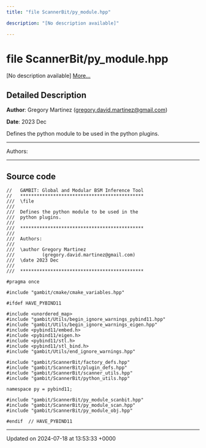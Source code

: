 ```yaml
---
title: "file ScannerBit/py_module.hpp"

description: "[No description available]"

---
```


# file ScannerBit/py_module.hpp

[No description available] [More...](#detailed-description)

## Detailed Description


**Author**: Gregory Martinez ([gregory.david.martinez@gmail.com](mailto:gregory.david.martinez@gmail.com)) 

**Date**: 2023 Dec

Defines the python module to be used in the python plugins.



------------------

Authors:



------------------




## Source code

```
//   GAMBIT: Global and Modular BSM Inference Tool
//   *********************************************
///  \file
///
///  Defines the python module to be used in the
///  python plugins.
///
///  *********************************************
///
///  Authors:
///
///  \author Gregory Martinez
///          (gregory.david.martinez@gmail.com)
///  \date 2023 Dec
///
///  *********************************************

#pragma once

#include "gambit/cmake/cmake_variables.hpp"

#ifdef HAVE_PYBIND11

#include <unordered_map>
#include "gambit/Utils/begin_ignore_warnings_pybind11.hpp"
#include "gambit/Utils/begin_ignore_warnings_eigen.hpp"
#include <pybind11/embed.h>
#include <pybind11/eigen.h>
#include <pybind11/stl.h>
#include <pybind11/stl_bind.h>
#include "gambit/Utils/end_ignore_warnings.hpp"

#include "gambit/ScannerBit/factory_defs.hpp"
#include "gambit/ScannerBit/plugin_defs.hpp"
#include "gambit/ScannerBit/scanner_utils.hpp"
#include "gambit/ScannerBit/python_utils.hpp"

namespace py = pybind11;

#include "gambit/ScannerBit/py_module_scanbit.hpp"
#include "gambit/ScannerBit/py_module_scan.hpp"
#include "gambit/ScannerBit/py_module_obj.hpp"

#endif  // HAVE_PYBIND11
```


-------------------------------

Updated on 2024-07-18 at 13:53:33 +0000
